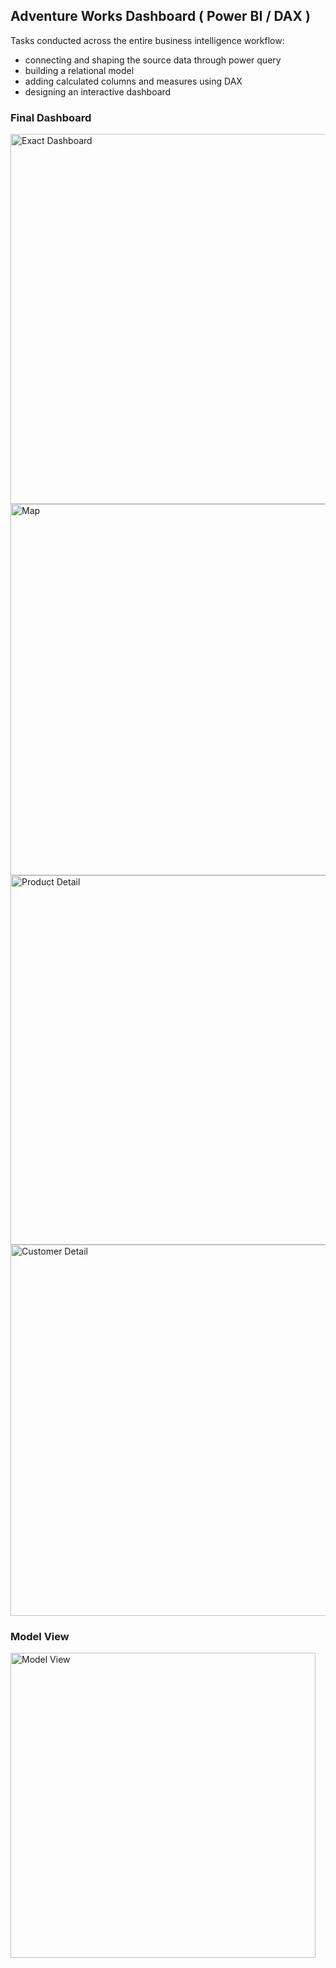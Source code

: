 ## Adventure Works Dashboard ( Power BI / DAX )

Tasks conducted across the entire business intelligence workflow:

* connecting and shaping the source data through power query
* building a relational model
* adding calculated columns and measures using DAX
* designing an interactive dashboard

### Final Dashboard

<img width="592" alt="Exact Dashboard" src="https://github.com/oladzie/Adventure-Works-Dashboard---Power-BI-Desktop-/assets/141512778/537c4f71-cdfc-45e6-9463-41471bf3a1f5">
<img width="594" alt="Map" src="https://github.com/oladzie/Adventure-Works-Dashboard---Power-BI-Desktop-/assets/141512778/af6feaf6-56c4-41f9-b9f3-63808b693d7f">
<img width="591" alt="Product Detail" src="https://github.com/oladzie/Adventure-Works-Dashboard---Power-BI-Desktop-/assets/141512778/ac312a84-127a-4a25-b459-d97e5436c206">
<img width="594" alt="Customer Detail" src="https://github.com/oladzie/Adventure-Works-Dashboard---Power-BI-Desktop-/assets/141512778/e9be881f-af91-40b3-b9f6-f680744d80a6">



### Model View

<img width="488" alt="Model View" src="https://github.com/oladzie/Adventure-Works-Dashboard---Power-BI-Desktop-/assets/141512778/3fc660a3-add0-4c67-aee0-d8fffe8f2f01">




